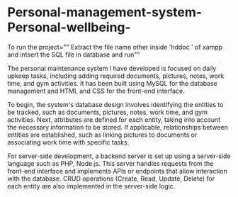 # Personal-management-system-Personal-wellbeing-
To run the project="" Extract the file name other inside 'hddoc ' of xampp and intsert the SQL file in database and run""

The personal maintenance system I have developed is focused on daily upkeep tasks, including adding required documents, pictures, notes, work time, and gym activities. It has been built using MySQL for the database management and HTML and CSS for the front-end interface.

To begin, the system's database design involves identifying the entities to be tracked, such as documents, pictures, notes, work time, and gym activities. Next, attributes are defined for each entity, taking into account the necessary information to be stored. If applicable, relationships between entities are established, such as linking pictures to documents or associating work time with specific tasks.

For server-side development, a backend server is set up using a server-side language such as PHP, Node.js. This server handles requests from the front-end interface and implements APIs or endpoints that allow interaction with the database. CRUD operations (Create, Read, Update, Delete) for each entity are also implemented in the server-side logic.
